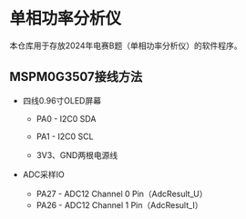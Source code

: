 # 单相功率分析仪
本仓库用于存放2024年电赛B题（单相功率分析仪）的软件程序。



## MSPM0G3507接线方法

* 四线0.96寸OLED屏幕

  * PA0 - I2C0 SDA

  * PA1 - I2C0 SCL

  * 3V3、GND两根电源线


* ADC采样IO

  * PA27 - ADC12 Channel 0 Pin（AdcResult_U）
  * PA26 - ADC12 Channel 1 Pin（AdcResult_I）